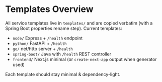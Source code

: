 # Templates Overview

All service templates live in `templates/` and are copied verbatim (with a Spring Boot properties rename step). Current templates:

- `node/` Express + `/health` endpoint
- `python/` FastAPI + `/health`
- `go/` net/http server + `/health`
- `spring-boot/` Java with `/health` REST controller
- `frontend/` Next.js minimal (or `create-next-app` output when generator used)

Each template should stay minimal & dependency-light.
